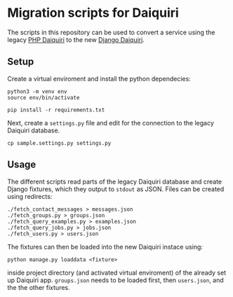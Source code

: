 Migration scripts for Daiquiri
==============================

The scripts in this repository can be used to convert a service using the legacy [PHP Daiquiri](https://github.com/aipescience/daiquiri) to the new [Django Daiquiri](https://github.com/aipescience/django-daiquiri).

Setup
-----

Create a virtual enviroment and install the python dependecies:

```
python3 -m venv env
source env/bin/activate

pip install -r requirements.txt
```

Next, create a `settings.py` file and edit for the connection to the legacy Daiquiri database.

```
cp sample.settings.py settings.py
```

Usage
-----

The different scripts read parts of the legacy Daiquiri database and create Django fixtures, which they output to `stdout` as JSON. Files can be created using redirects:

```
./fetch_contact_messages > messages.json
./fetch_groups.py > groups.json
./fetch_query_examples.py > examples.json
./fetch_query_jobs.py > jobs.json
./fetch_users.py > users.json
```

The fixtures can then be loaded into the new Daiquiri instace using:

```
python manage.py loaddata <fixture>
```

inside project directory (and activated virtual enviroment) of the already set up Daiquiri app. `groups.json` needs to be loaded first, then `users.json`, and the the other fixtures.
